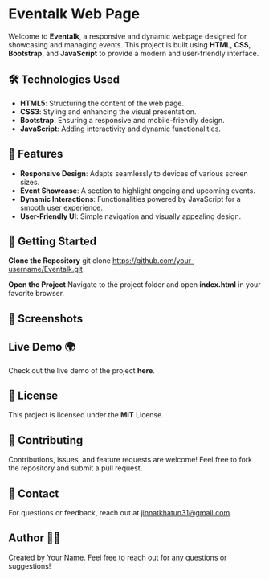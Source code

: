 # Eventalk Web Page
Welcome to **Eventalk**, a responsive and dynamic webpage designed for showcasing and managing events. This project is built using **HTML**, **CSS**, **Bootstrap**, and **JavaScript** to provide a modern and user-friendly interface.

## 🛠️ Technologies Used
- **HTML5**: Structuring the content of the web page.
- **CSS3**: Styling and enhancing the visual presentation.
- **Bootstrap**: Ensuring a responsive and mobile-friendly design.
- **JavaScript**: Adding interactivity and dynamic functionalities.
  
## 🌟 Features
- **Responsive Design**: Adapts seamlessly to devices of various screen sizes.
- **Event Showcase**: A section to highlight ongoing and upcoming events.
- **Dynamic Interactions**: Functionalities powered by JavaScript for a smooth user experience.
- **User-Friendly UI**: Simple navigation and visually appealing design.

## 🚀 Getting Started
**Clone the Repository**
git clone https://github.com/your-username/Eventalk.git

**Open the Project** Navigate to the project folder and open **index.html** in your favorite browser. 

## 📸 Screenshots

## Live Demo 🌍
Check out the live demo of the project **here**.

## 📝 License
This project is licensed under the **MIT** License.

## 🤝 Contributing
Contributions, issues, and feature requests are welcome! Feel free to fork the repository and submit a pull request.

## 📧 Contact
For questions or feedback, reach out at jinnatkhatun31@gmail.com.

## Author 👨‍💻
Created by Your Name. Feel free to reach out for any questions or suggestions!

